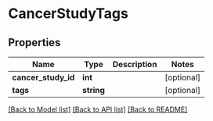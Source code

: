 # CancerStudyTags

## Properties
Name | Type | Description | Notes
------------ | ------------- | ------------- | -------------
**cancer_study_id** | **int** |  | [optional] 
**tags** | **string** |  | [optional] 

[[Back to Model list]](../README.md#documentation-for-models) [[Back to API list]](../README.md#documentation-for-api-endpoints) [[Back to README]](../README.md)


